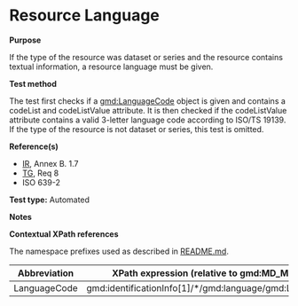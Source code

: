 
# Resource Language

**Purpose**	

If the type of the resource was dataset or series and the resource contains textual information, a resource language must be given.

**Test method**	

The test first checks if a [gmd:LanguageCode](#langcode) object is given  and contains a codeList and codeListValue attribute. 
It is then checked if the codeListValue attribute contains a valid 3-letter language code according to ISO/TS 19139.
If the type of the resource is not dataset or series, this test is omitted.

**Reference(s)**	 

* [IR](./README.md#IR), Annex B. 1.7
* [TG](./README.md#TG), Req 8
* ISO 639-2

**Test type:** Automated

**Notes**

**Contextual XPath references**

The namespace prefixes used as described in [README.md](./README.md#namespaces).

Abbreviation                                   |  XPath expression (relative to gmd:MD_Metadata)
-----------------------------------------------| -------------------------------------------------------------------------
<a name="langcode"></a> LanguageCode  | gmd:identificationInfo[1]/*/gmd:language/gmd:LanguageCode

